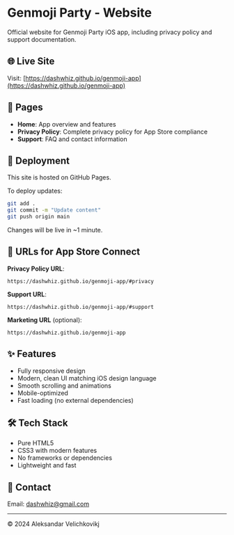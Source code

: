 # Genmoji Party - Website

Official website for Genmoji Party iOS app, including privacy policy and support documentation.

## 🌐 Live Site

Visit: [https://dashwhiz.github.io/genmoji-app](https://dashwhiz.github.io/genmoji-app)

## 📄 Pages

- **Home**: App overview and features
- **Privacy Policy**: Complete privacy policy for App Store compliance
- **Support**: FAQ and contact information

## 🚀 Deployment

This site is hosted on GitHub Pages.

To deploy updates:
```bash
git add .
git commit -m "Update content"
git push origin main
```

Changes will be live in ~1 minute.

## 📝 URLs for App Store Connect

**Privacy Policy URL**:
```
https://dashwhiz.github.io/genmoji-app/#privacy
```

**Support URL**:
```
https://dashwhiz.github.io/genmoji-app/#support
```

**Marketing URL** (optional):
```
https://dashwhiz.github.io/genmoji-app
```

## ✨ Features

- Fully responsive design
- Modern, clean UI matching iOS design language
- Smooth scrolling and animations
- Mobile-optimized
- Fast loading (no external dependencies)

## 🛠️ Tech Stack

- Pure HTML5
- CSS3 with modern features
- No frameworks or dependencies
- Lightweight and fast

## 📧 Contact

Email: dashwhiz@gmail.com

---

© 2024 Aleksandar Velichkovikj
